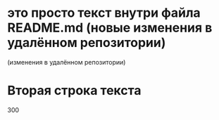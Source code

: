# это просто текст внутри файла README.md (новые изменения в удалённом репозитории)
(изменения в удалённом репозитории)
# Вторая строка текста
300

